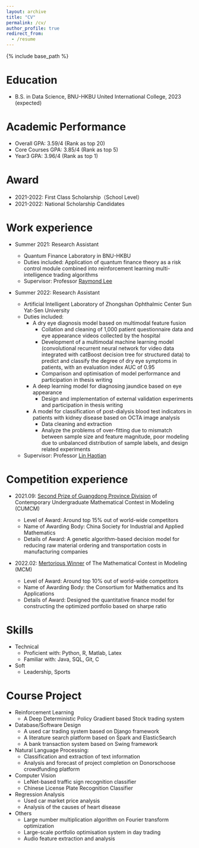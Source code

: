 ```yaml
---
layout: archive
title: "CV"
permalink: /cv/
author_profile: true
redirect_from:
  - /resume
---
```


{% include base_path %}

Education
======
* B.S. in Data Science, BNU-HKBU United International College, 2023 (expected)

Academic Performance
======
* Overall GPA: 3.59/4 (Rank as top 20)
* Core Courses GPA: 3.85/4 (Rank as top 5)
* Year3 GPA: 3.96/4 (Rank as top 1)

Award
======
* 2021-2022: First Class Scholarship（School Level）
* 2021-2022: National Scholarship Candidates

Work experience
======
* Summer 2021: Research Assistant
  * Quantum Finance Laboratory in BNU-HKBU
  * Duties included: Application of quantum finance theory as a risk control module combined into reinforcement learning multi-intelligence trading algorithms
  * Supervisor: Professor [Raymond Lee](https://dst.uic.edu.cn/en/faculty/faculty.htm#/raymondshtlee/en)

* Summer 2022: Research Assistant
  * Artificial Intelligent Laboratory of Zhongshan Ophthalmic Center Sun Yat-Sen University
  * Duties included: 
    * A dry eye diagnosis model based on multimodal feature fusion
      * Collation and cleaning of 1,000 patient questionnaire data and eye appearance videos collected by the hospital
      * Development of a multimodal machine learning model (convolutional recurrent neural network for video data integrated with catBoost decision tree for structured data) to predict and classify the degree of dry eye symptoms in patients, with an evaluation index AUC of 0.95
      * Comparison and optimisation of model performance and participation in thesis writing
    * A deep learning model for diagnosing jaundice based on eye appearance
      * Design and implementation of external validation experiments and participation in thesis writing
    * A model for classification of post-dialysis blood test indicators in patients with kidney disease based on OCTA image analysis
      * Data cleaning and extraction
      * Analyze the problems of over-fitting due to mismatch between sample size and feature magnitude, poor modeling due to unbalanced distribution of sample labels, and design related experiments
  * Supervisor: Professor [Lin Haotian](https://bme.sysu.edu.cn/teacher/teacher05/1395910.htm)
  
Competition experience
=====
* 2021.09: [Second Prize of Guangdong Province Division](https://github.com/JeremyLynnn/jeremylynnn.github.io/blob/master/files/%E5%9B%BD%E8%B5%9B%E5%A5%96%E7%8A%B6.pdf) of Contemporary Undergraduate Mathematical Contest in Modeling (CUMCM)
  * Level of Award: Around top 15% out of world-wide competitors 
  * Name of Awarding Body: China Society for Industrial and Applied Mathematics
  * Details of Award: A genetic algorithm-based decision model for reducing raw material ordering and transportation costs in manufacturing companies

* 2022.02: [Mertorious Winner](https://github.com/JeremyLynnn/jeremylynnn.github.io/blob/master/files/%E7%BE%8E%E8%B5%9B%E5%A5%96%E7%8A%B6.pdf) of The Mathematical Contest in Modeling (MCM)
  * Level of Award: Around top 10% out of world-wide competitors 
  * Name of Awarding Body: the Consortium for Mathematics and Its Applications
  * Details of Award: Designed the quantitative finance model for constructing the optimized portfolio based on sharpe ratio


Skills
======
* Technical
  * Proficient with: Python, R, Matlab, Latex
  * Familiar with: Java, SQL, Git, C
* Soft 
  * Leadership, Sports

Course Project
=====
* Reinforcement Learning
  * A Deep Deterministic Policy Gradient based Stock trading system
* Database/Software Design
  * A used car trading system based on Django framework
  * A literature search platform based on Spark and ElasticSearch
  * A bank transaction system based on Swing framework
* Natural Language Processing:
  * Classification and extraction of text information
  * Analysis and forecast of project completion on Donorschoose crowdfunding platform
* Computer Vision
  * LeNet-based traffic sign recognition classifier
  * Chinese License Plate Recognition Classifier
* Regression Analysis
  * Used car market price analysis
  * Analysis of the causes of heart disease
* Others
  * Large number multiplication algorithm on Fourier transform optimization
  * Large-scale portfolio optimisation system in day trading
  * Audio feature extraction and analysis

  
